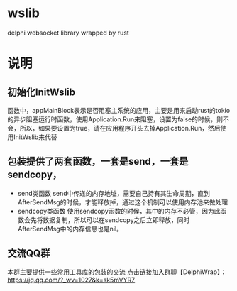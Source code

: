 # wslib
delphi websocket library wrapped by rust

# 说明
## 初始化InitWslib
  函数中，appMainBlock表示是否阻塞主系统的应用，主要是用来启动rust的tokio的异步阻塞运行时函数，使用Application.Run来阻塞，设置为false的时候，则不会，所以，如果要设置为true，请在应用程序开头去掉Application.Run，然后使用InitWslib来代替

## 包装提供了两套函数，一套是send，一套是sendcopy，
- send类函数
  send中传递的内存地址，需要自己持有其生命周期，直到AfterSendMsg的时候，才能释放掉，通过这个机制可以使用内存池来做处理
- sendcopy类函数
  使用sendcopy函数的时候，其中的内存不必管，因为此函数会先将数据复制，所以可以在sendcopy之后立即释放，同时AfterSendMsg中的内存信息也是nil。

## 交流QQ群
本群主要提供一些常用工具库的包装的交流
点击链接加入群聊【DelphiWrap】：https://jq.qq.com/?_wv=1027&k=sk5mVYR7
